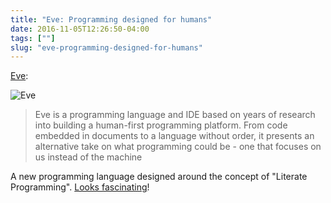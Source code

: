 ```yaml
---
title: "Eve: Programming designed for humans"
date: 2016-11-05T12:26:50-04:00
tags: [""]
slug: "eve-programming-designed-for-humans"
---
```


[Eve](http://programming.witheve.com/):

![Eve](/img/2016/eve.png)

> Eve is a programming language and IDE based on years of research into building
> a human-first programming platform. From code embedded in documents to a
> language without order, it presents an alternative take on what programming
> could be - one that focuses on us instead of the machine

A new programming language designed around the concept of "Literate
Programming". [Looks fascinating](http://programming.witheve.com/)!

